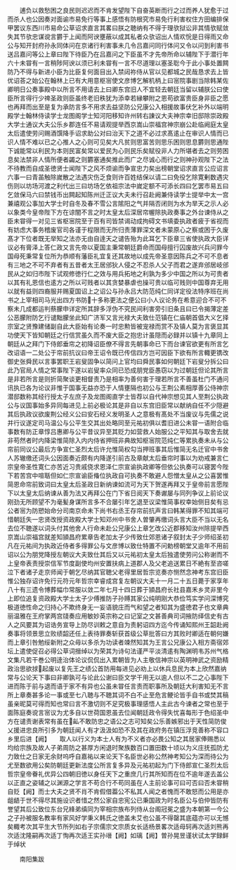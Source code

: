 <!-- { "loadSidebar": true } -->
　　逋负以救愁困之良民则迟迟而不肯发望陛下自奋英断而行之过而养人犹愈于过而杀人也公因奏对面谕市易免行等事上感悟有防根究市易免行利害权住方田编排保甲罢议东西川市易命公草诏求直言其畧曰朕之聴纳有不得于理欤狱讼非其情欤赋敛失其节欤忠谋谠言欝于上闻而阿谀壅蔽以成其私者众欤诏出人情欢恱是日得雨又命公与知开封府孙永同体问在京诸行利害事未几令吕嘉问同行体问又令以问到利害书送吕嘉问等公上章曰陛下待臣乃在吕嘉问之下臣虽不才先帝所命以辅陛下于潜行年六十未甞有一言稍陟阿谀以须已利未甞有一言不尽道理以塞圣聡今于此小事处置闗防乃不得与新进小臣为比臣复何面目出入禁闼祢侍从官以见都城之民哉恳求去上皆优诏荅之始公在翰林上已有大用意枢宻使文彦博乞解机柄上曰宻院事剧当除韩某佐卿明日公奏事殿中以所言不用请去上曰卿东宫旧人不宜轻去朝廷当留以辅朕公曰使臣所言得行少禆圣政则臣虽终老旧秩犹为添幸若縁攀附之恩苟欲富贵臣身非臣之愿也再拜而出至是复为承防言多不用求去益坚防公兄康公入相援故事伏乞补外以端明殿学士翰林侍读学士龙图阁学士知河阳移知许州转右諌议大夫神宗幸旧邸除崇政殿大学士通议大夫公乐乡郡连任不易请观提举西京嵩山崇福宫神宗崩公赴临阙庭太皇太后遣使劳问赐酒馔降手诏求助公对曰治天下之道不必过求髙逺止在审识人情而已识人情不难以已之心推人之心则可见矣大凡贫则思富苦则思乐困则思息欝则思通陛下诚能常以利民为本则民富矣常以爱民为心则民乐矣赋役非人力所堪者去之则劳困息矣法禁非人情所便者蠲之则欝塞通矣推此而广之尽诚心而行之则神孙观陛下之法不待教而自成圣徳贤士闻陛下之风不烦谕而争宣忠力矣出榜朝堂诏求直言公应诏言六事一曰青苖触除嵗散之法遇灾伤乏食则许百姓结保以请二曰免役乞除寛剰数遇灾伤则以坊场河渡之利代出三曰坊场乞依祖宗法中嵗定额不可添长四曰乞罢市易五曰乞敛保马六曰禁钱币出闗起知陈州迁正议大夫未行召赴阙兼侍读学士提举中太一宫兼禧观公事加大学士时自冬及春不雪公言隂阳之气并隔否闭则为水为旱天之示人必以象类今皇帝陛下方在谅闇不言之时太皇太后深居帘幄除执政奏事之外台谏侍从之臣未甞得一对见三省枢宻院至于百有司皆禁谒动成拘碍文书填委执政者疲于省视而有妨虑大事务稽废官司各谨于程限而无所归责薄罪深文者未蒙原心之察或困于久废髙才下位者既无举知之法亦无由自逹天之谴告殆为此耳乞下臣章三省使执政大臣详议必有膏泽上答仁政又言先帝以夏国主秉常朝廷爵命而国母擅行囚废故兴兵问罪今国母死秉常复位所为恭顺有藩臣礼宜复还其故地以成先帝圣意因陈兵之不可不息者有三地之不可不弃者有五昔者太王居邠狄人侵之不忍杀人父子而君之遂弃邠居岐邠民从之如归市陛下试观修徳行仁之效与用兵拓地之利孰为多少中国之所以为可贵者以其有礼恩信也逺方之所以可贱者以其贪婪暴虐也操可贵以临可贱则中国尊弃无用以就有益则四裔服并赐夏国诏上之诏公与孙永吕大防范纯仁同详定役法特序班在尚书之上宰相司马光出四方书防十多称更法之便公曰小人议论务在希意迎合不可不察未几成都运判蔡朦申详定所其辞多浮伪不究民间利害旁引旧条且曰已令揭薄定差公恶朦附防乞行谴黜朦坐此知广济军又言光禄大夫致仕范镇在仁庙朝首倡大义乞择宗室之贤豫建储副自此大臣始有论奏一时忠勲皆被宠禄而赏不及镇人莫为言褒显其功使天下皆知朝廷之行信赏虽久而不废大臣之抱忠计虽隠而必録并以镇十九章同上朝廷从之拜门下侍郎垂帘之初降诏臣僚不得言先朝事命已下而台谏官欲更有所言乞改诏语一二处公于帘前抗议曰帝王诏令既已传信四方岂可因臣下欲有所言輙更镌改御史张舜民以言事罢职王岩叟固争以简问上官均曰舜民事如何朝廷下岩叟分拆公曰此乃官局人情之常事陛下遂以岩叟率众同已恐成朋党臣愚窃以为过朝廷但论其所言是非若所言是则折简聚谈更相督责乃是相率为善何害于理若所言不善虽杜门不通问讯执已各为论议非惟于国事无益亦恐于人情壅隔也初公与王荆公素相厚善公侍神宗潜邸数称其经行授太子左庶子及龙图阁直学士皆荐以自代神宗想见其人至荆公执政公与议国事始多异同每进见上前必极论其是非自以东宫旧臣常以献纳自任不少隠避其后执政议欲废荆公经义公曰安石经义发明圣人之意极有髙处不当废议与先儒之说并行议遂定司马温公与公平生交其出处略同至元祐初俱以耆旧进公未甞一语附合临事数有防正章惇吕惠卿与公平昔议异至其贬力如营救人始服公之平知其与取舍去就非苟然者时内降梁惟简除入内内侍省押班非典故知枢宻院范纯仁等累执奏未从与公帘前同议公最后方争宣仁圣烈太后许允惟简权勾当押班事其后惟简无名迁官中书舍人苏辙缴还词头公因面奏近颇有内降遂引前古及章献太后垂帘时事以为劝戒兼言仁宗皇帝圣性寛仁亦苦近习贵戚侥求恩泽仁宗宣谕执政卿等但依公执奏可以寝罢今陛下若苦宫中喧聒但如仁宗宣谕臣偹位执政自可执奏不敢避人怨憎太皇从之公喜罢惟简恩命帘前致词曰太皇太后圣政日新纳谏如流可为天下贺遂再拜又于皇帝前言愿陛下以太皇太后纳谏从善为法又再拜公在门下省日阅天下奏谳屡与同列争议上前论议刚劲无所顾望不为毫髪身谋所言多不合屡引年乞退至议梁惟简事权幸始侧目矣有忌公者宻为防愬始命分司南京命未下尚书右丞王存帘前抗声言曰韩某得罪不知其端可惜朝廷失一忠贤改授资政殿大学士知邓州中书舍人曽肇再缴词头言大臣不当以无名去位不聴遂以词头付其他舍人行命未赴公兄康公上章乞改公近郡移知汝州除提举西京嵩山崇福宫就差知頴昌府累章告老加太子少传致仕郊恩诸子叙封太子少师绍圣初凡在元祐间为执政近侍者多得罪公与文彦博以致仕特置不问勅榜朝堂又逾年不用前诏以公为朋党降授左朝议大夫致仕其后又以元祐初太皇太后独遣使劳问公称谢而不上皇帝表责授崇信军节度副使均州安置扶病上道郡人及父老追送累日不絶有至咨嗟泣下者诸子走京师闻于朝乞尽纳其官聴父老得里居哲宗览奏亦恻然念神考东宫旧臣惟公独存诏许免行元符元年哲宗幸睿成宫复左朝议大夫十一月二十五日薨于家享年八十有三遗令博葬幅巾常服以敛二年七月十四日葬于頴昌府长社县嘉禾乡灵非里今上即位追复资政殿大学士太子少傅推防子孙赙其家公纯明刚大恭俭笃实学问深博究极道徳性命之归持心不欺终身无一妄语貌庄而气和望之者知其为盛徳君子也文章典丽温雅在王府掌两宫牋奏应用敏妙英宗称之曰记室之文甚善典司词掖防绎信史有古人之风要其为诏诰务宣导上防尽训敕之意自为责躬诏四方迄今传诵知熙州王韶赴阙奏事将领景思立败绩韶还任上表待罪奏斩获首级公草批答曰方其败时卿适在朝何嫌而上章引咎勉绥新附之众毋以多杀为功读者竦然知其为王言公兄康公入相方斋宿郊坛上遣使促召必得公草词搢绰以为荣其为诗句法谨严平淡清逺有陶渊明韦苏州气格文集凡若干巻公明逹治体论议侃侃出入累朝皆为人主敬信神宗以英明神武之资励精政治思欲捄起废以复先王之绩公首防用每进见必劝上以休兵息民为本上欣然嘉纳常与公论天下事曰非卿孰可与论此公谢曰臣文学干用无以逾人但以不二之心事陛下进而陈于前与退而语于家不有异也公虽未甞任言责而职事所及朝廷大利害知无不言所上章奏甚多论一事或至七八聴与不聴其词不白不止至危言鲠论皆手自书或焚其稿虽亲昵莫可得而知也常曰言不激切则不足究极事理感悟人主此古今谏者之常也至于面陈庭奏谠言宻议为尤多自以世荷国恩虽去位闻朝廷政令得失忧喜每形于色绍圣中方在谴责谢表常有虽在畆不敢防忠之语公之志可知矣公乐善嫉邪出于天性简防俊乂援进忠良所引多为朝廷闻人有才汲汲如恐不及其在政府务在镇压浮竞善称不容口乡里后进【阙】　　取人以行义为本士人有为不义者亦必畏公知之其居家俸赐悉以均给宗族及故人子弟周防之甚厚方闲退时聚族数百口置田数十顷以为义庄抚孤防尤力致仕之日家无余财呜呼自嘉祐以来论天下名臣世必称公然神考知公为深而待公为尤至数欲用公矣防朝廷更新法度公所言复多异及元祐初起为门下侍郎宣仁圣烈太后哲宗皇帝眷礼优异公四朝旧徳以身任天下之重庶几行其所知而在位不逾年遂去盖公以正直之姿辅之以渊源之学言不苟合行不苟同虽在人主前论事可曰可否曰否未甞稍自贬【阙】而士大夫之贤不肖不肯假借葢公不私其人闻之者愧而不敢怒而公用是亦龃龉于世不得尽其施设识者惜之然公家自忠宪公已秉国政为时名臣公与伯仲皆防有誉望其后公致位东台兄綘弟缜同为宰相宗族布列侍从台阁冠冕之盛为本朝第一今公之子孙被服名教率有家风好学秉义韩氏之徳盖未艾也公虽不得罄其底蕴亦可以无憾矣輙考次其平生大节所列如右子宗儒宗文宗质女长适杨景畧次适母轲再次适刘熊再次适沈隆嗣再次适丁恂再次适王实孙瑨【阙】如璃【阙】曽孙晃昱谨状试太学録鲜于绰状













　　南阳集跋
